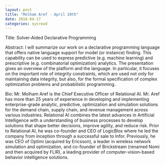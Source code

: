 ```yaml
---
layout: post
title: "Molham Aref - April 20th"
date: 2018-04-17
categories: sysread
---
```


Title: Solver-Aided Declarative Programming

Abstract:
I will summarize our work on a declarative programming language that offers native language support for model (or instance) finding. This capability can be used to express predictive (e.g. machine learning) and prescriptive (e.g. combinatorial optimization) analytics. The presentation gives an overview of the platform and the language. In particular, it focuses on the important role of integrity constraints, which are used not only for maintaining data integrity, but also, for the formal specification of complex optimization problems and probabilistic programming.

Bio:
Mr. Molham Aref is the Chief Executive Officer of Relational AI. Mr. Aref has more than 25 years of experience in developing and implementing enterprise-grade analytic, predictive, optimization and simulation solutions for the demand chain, supply chain, and revenue management across various industries. Relational AI combines the latest advances in Artificial Intelligence with a understanding of business processes to develop solutions that shape better decisions, improve agility, and reduce risk. Prior to Relational AI, he was co-founder and CEO of LogicBlox where he led the company from inception through a successful sale to Infor. Previously, he was CEO of Optimi (acquired by Ericsson), a leader in wireless network simulation and optimization, and co-founder of Brickstream (renamed Nomi and then acquired by FLIR), a leading provider of computer-vision-based behavior intelligence solutions.
